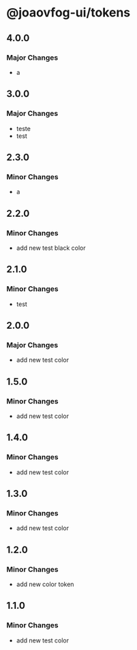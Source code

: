 # @joaovfog-ui/tokens

## 4.0.0

### Major Changes

- a

## 3.0.0

### Major Changes

- teste
- test

## 2.3.0

### Minor Changes

- a

## 2.2.0

### Minor Changes

- add new test black color

## 2.1.0

### Minor Changes

- test

## 2.0.0

### Major Changes

- add new test color

## 1.5.0

### Minor Changes

- add new test color

## 1.4.0

### Minor Changes

- add new test color

## 1.3.0

### Minor Changes

- add new test color

## 1.2.0

### Minor Changes

- add new color token

## 1.1.0

### Minor Changes

- add new test color
